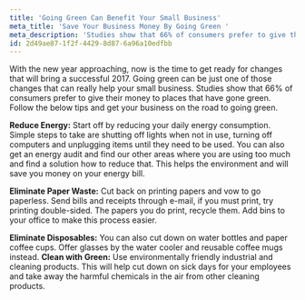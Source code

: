 ```yaml
---
title: 'Going Green Can Benefit Your Small Business'
meta_title: 'Save Your Business Money By Going Green '
meta_description: 'Studies show that 66% of consumers prefer to give their money to places that have gone green. Follow the below tips and get your business on the road to going green.'
id: 2d49ae87-1f2f-4429-8d87-6a96a10edfbb
---
```

With the new year approaching, now is the time to get ready for changes that will bring a successful 2017. Going green can be just one of those changes that can really help your small business. Studies show that 66% of consumers prefer to give their money to places that have gone green. Follow the below tips and get your business on the road to going green.

<strong>Reduce Energy:</strong> Start off by reducing your daily energy consumption. Simple steps to take are shutting off lights when not in use, turning off computers and unplugging items until they need to be used. You can also get an energy audit and find our other areas where you are using too much and find a solution how to reduce that. This helps the environment and will save you money on your energy bill.

<strong>Eliminate Paper Waste:</strong> Cut back on printing papers and vow to go paperless. Send bills and receipts through e-mail, if you must print, try printing double-sided. The papers you do print, recycle them. Add bins to your office to make this process easier.

<strong>Eliminate Disposables:</strong> You can also cut down on water bottles and paper coffee cups. Offer glasses by the water cooler and reusable coffee mugs instead.
<strong>
Clean with Green:</strong> Use environmentally friendly industrial and cleaning products. This will help cut down on sick days for your employees and take away the harmful chemicals in the air from other cleaning products.
